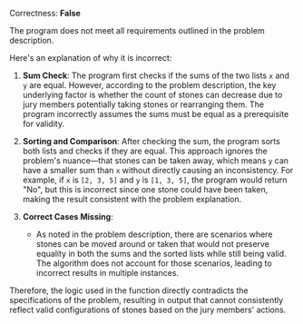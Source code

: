 Correctness: **False**

The program does not meet all requirements outlined in the problem description. 

Here's an explanation of why it is incorrect:

1. **Sum Check**: The program first checks if the sums of the two lists `x` and `y` are equal. However, according to the problem description, the key underlying factor is whether the count of stones can decrease due to jury members potentially taking stones or rearranging them. The program incorrectly assumes the sums must be equal as a prerequisite for validity.

2. **Sorting and Comparison**: After checking the sum, the program sorts both lists and checks if they are equal. This approach ignores the problem's nuance—that stones can be taken away, which means `y` can have a smaller sum than `x` without directly causing an inconsistency. For example, if `x` is `[2, 3, 5]` and `y` is `[1, 3, 5]`, the program would return "No", but this is incorrect since one stone could have been taken, making the result consistent with the problem explanation.

3. **Correct Cases Missing**:
   - As noted in the problem description, there are scenarios where stones can be moved around or taken that would not preserve equality in both the sums and the sorted lists while still being valid. The algorithm does not account for those scenarios, leading to incorrect results in multiple instances.

Therefore, the logic used in the function directly contradicts the specifications of the problem, resulting in output that cannot consistently reflect valid configurations of stones based on the jury members' actions.